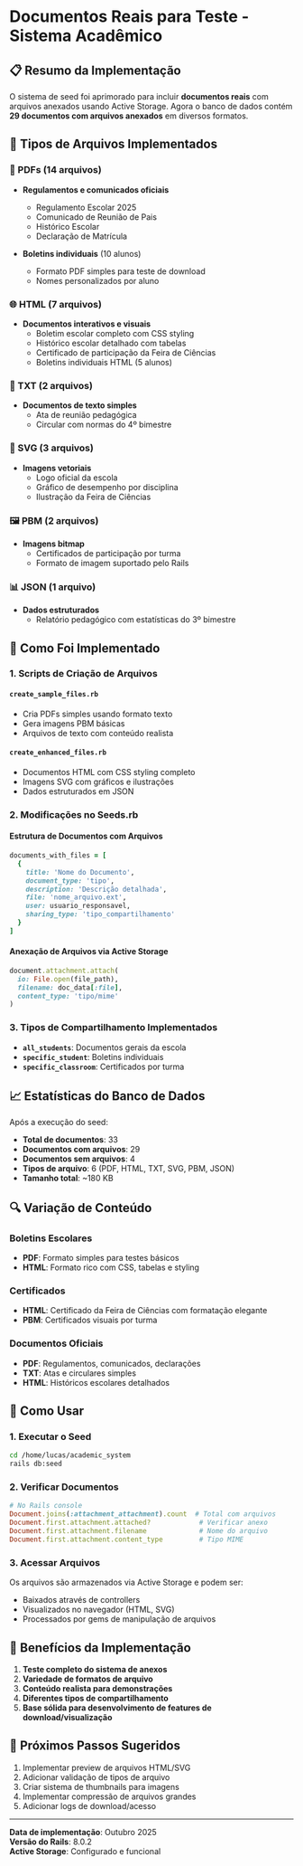 # Documentos Reais para Teste - Sistema Acadêmico

## 📋 Resumo da Implementação

O sistema de seed foi aprimorado para incluir **documentos reais** com arquivos anexados usando Active Storage. Agora o banco de dados contém **29 documentos com arquivos anexados** em diversos formatos.

## 📁 Tipos de Arquivos Implementados

### 📄 PDFs (14 arquivos)
- **Regulamentos e comunicados oficiais**
  - Regulamento Escolar 2025
  - Comunicado de Reunião de Pais
  - Histórico Escolar
  - Declaração de Matrícula

- **Boletins individuais** (10 alunos)
  - Formato PDF simples para teste de download
  - Nomes personalizados por aluno

### 🌐 HTML (7 arquivos)
- **Documentos interativos e visuais**
  - Boletim escolar completo com CSS styling
  - Histórico escolar detalhado com tabelas
  - Certificado de participação da Feira de Ciências
  - Boletins individuais HTML (5 alunos)

### 📝 TXT (2 arquivos)
- **Documentos de texto simples**
  - Ata de reunião pedagógica
  - Circular com normas do 4º bimestre

### 🎨 SVG (3 arquivos)
- **Imagens vetoriais**
  - Logo oficial da escola
  - Gráfico de desempenho por disciplina
  - Ilustração da Feira de Ciências

### 🖼️ PBM (2 arquivos)
- **Imagens bitmap**
  - Certificados de participação por turma
  - Formato de imagem suportado pelo Rails

### 📊 JSON (1 arquivo)
- **Dados estruturados**
  - Relatório pedagógico com estatísticas do 3º bimestre

## 🔧 Como Foi Implementado

### 1. Scripts de Criação de Arquivos

#### `create_sample_files.rb`
- Cria PDFs simples usando formato texto
- Gera imagens PBM básicas
- Arquivos de texto com conteúdo realista

#### `create_enhanced_files.rb`
- Documentos HTML com CSS styling completo
- Imagens SVG com gráficos e ilustrações
- Dados estruturados em JSON

### 2. Modificações no Seeds.rb

#### Estrutura de Documentos com Arquivos
```ruby
documents_with_files = [
  {
    title: 'Nome do Documento',
    document_type: 'tipo',
    description: 'Descrição detalhada',
    file: 'nome_arquivo.ext',
    user: usuario_responsavel,
    sharing_type: 'tipo_compartilhamento'
  }
]
```

#### Anexação de Arquivos via Active Storage
```ruby
document.attachment.attach(
  io: File.open(file_path),
  filename: doc_data[:file],
  content_type: 'tipo/mime'
)
```

### 3. Tipos de Compartilhamento Implementados

- **`all_students`**: Documentos gerais da escola
- **`specific_student`**: Boletins individuais
- **`specific_classroom`**: Certificados por turma

## 📈 Estatísticas do Banco de Dados

Após a execução do seed:

- **Total de documentos**: 33
- **Documentos com arquivos**: 29
- **Documentos sem arquivos**: 4
- **Tipos de arquivo**: 6 (PDF, HTML, TXT, SVG, PBM, JSON)
- **Tamanho total**: ~180 KB

## 🔍 Variação de Conteúdo

### Boletins Escolares
- **PDF**: Formato simples para testes básicos
- **HTML**: Formato rico com CSS, tabelas e styling

### Certificados
- **HTML**: Certificado da Feira de Ciências com formatação elegante
- **PBM**: Certificados visuais por turma

### Documentos Oficiais
- **PDF**: Regulamentos, comunicados, declarações
- **TXT**: Atas e circulares simples
- **HTML**: Históricos escolares detalhados

## 🚀 Como Usar

### 1. Executar o Seed
```bash
cd /home/lucas/academic_system
rails db:seed
```

### 2. Verificar Documentos
```ruby
# No Rails console
Document.joins(:attachment_attachment).count  # Total com arquivos
Document.first.attachment.attached?            # Verificar anexo
Document.first.attachment.filename             # Nome do arquivo
Document.first.attachment.content_type         # Tipo MIME
```

### 3. Acessar Arquivos
Os arquivos são armazenados via Active Storage e podem ser:
- Baixados através de controllers
- Visualizados no navegador (HTML, SVG)
- Processados por gems de manipulação de arquivos

## 📝 Benefícios da Implementação

1. **Teste completo do sistema de anexos**
2. **Variedade de formatos de arquivo**
3. **Conteúdo realista para demonstrações**
4. **Diferentes tipos de compartilhamento**
5. **Base sólida para desenvolvimento de features de download/visualização**

## 🔧 Próximos Passos Sugeridos

1. Implementar preview de arquivos HTML/SVG
2. Adicionar validação de tipos de arquivo
3. Criar sistema de thumbnails para imagens
4. Implementar compressão de arquivos grandes
5. Adicionar logs de download/acesso

---

**Data de implementação**: Outubro 2025  
**Versão do Rails**: 8.0.2  
**Active Storage**: Configurado e funcional